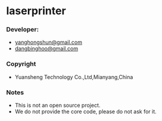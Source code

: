 # laserprinter



### Developer:

* yanghongshun@gmail.com
* dangbinghoo@gmail.com

### Copyright

* Yuansheng Technology Co.,Ltd,Mianyang,China

### Notes

* This is not an open source project.
* We do not provide the core code, please do not ask for it.

